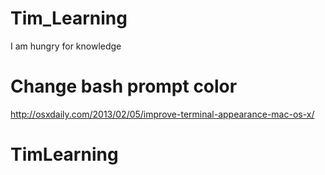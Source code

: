 # Tim_Learning
I am hungry for knowledge

# Change bash prompt color
http://osxdaily.com/2013/02/05/improve-terminal-appearance-mac-os-x/

# TimLearning

